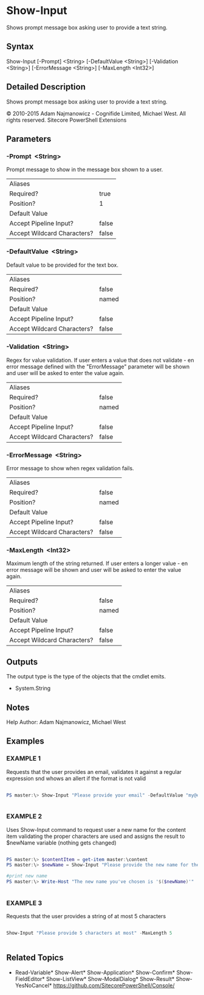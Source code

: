 # Show-Input 
 
Shows prompt message box asking user to provide a text string. 
 
## Syntax 
 
Show-Input [-Prompt] &lt;String&gt; [-DefaultValue &lt;String&gt;] [-Validation &lt;String&gt;] [-ErrorMessage &lt;String&gt;] [-MaxLength &lt;Int32&gt;] 
 
 
## Detailed Description 
 
Shows prompt message box asking user to provide a text string. 
 
© 2010-2015 Adam Najmanowicz - Cognifide Limited, Michael West. All rights reserved. Sitecore PowerShell Extensions 
 
## Parameters 
 
### -Prompt&nbsp; &lt;String&gt; 
 
Prompt message to show in the message box shown to a user. 
 
<table>
    <thead></thead>
    <tbody>
        <tr>
            <td>Aliases</td>
            <td></td>
        </tr>
        <tr>
            <td>Required?</td>
            <td>true</td>
        </tr>
        <tr>
            <td>Position?</td>
            <td>1</td>
        </tr>
        <tr>
            <td>Default Value</td>
            <td></td>
        </tr>
        <tr>
            <td>Accept Pipeline Input?</td>
            <td>false</td>
        </tr>
        <tr>
            <td>Accept Wildcard Characters?</td>
            <td>false</td>
        </tr>
    </tbody>
</table> 
 
### -DefaultValue&nbsp; &lt;String&gt; 
 
Default value to be provided for the text box. 
 
<table>
    <thead></thead>
    <tbody>
        <tr>
            <td>Aliases</td>
            <td></td>
        </tr>
        <tr>
            <td>Required?</td>
            <td>false</td>
        </tr>
        <tr>
            <td>Position?</td>
            <td>named</td>
        </tr>
        <tr>
            <td>Default Value</td>
            <td></td>
        </tr>
        <tr>
            <td>Accept Pipeline Input?</td>
            <td>false</td>
        </tr>
        <tr>
            <td>Accept Wildcard Characters?</td>
            <td>false</td>
        </tr>
    </tbody>
</table> 
 
### -Validation&nbsp; &lt;String&gt; 
 
Regex for value validation. If user enters a value that does not validate - en error message defined with the "ErrorMessage" parameter will be shown and user will be asked to enter the value again. 
 
<table>
    <thead></thead>
    <tbody>
        <tr>
            <td>Aliases</td>
            <td></td>
        </tr>
        <tr>
            <td>Required?</td>
            <td>false</td>
        </tr>
        <tr>
            <td>Position?</td>
            <td>named</td>
        </tr>
        <tr>
            <td>Default Value</td>
            <td></td>
        </tr>
        <tr>
            <td>Accept Pipeline Input?</td>
            <td>false</td>
        </tr>
        <tr>
            <td>Accept Wildcard Characters?</td>
            <td>false</td>
        </tr>
    </tbody>
</table> 
 
### -ErrorMessage&nbsp; &lt;String&gt; 
 
Error message to show when regex validation fails. 
 
<table>
    <thead></thead>
    <tbody>
        <tr>
            <td>Aliases</td>
            <td></td>
        </tr>
        <tr>
            <td>Required?</td>
            <td>false</td>
        </tr>
        <tr>
            <td>Position?</td>
            <td>named</td>
        </tr>
        <tr>
            <td>Default Value</td>
            <td></td>
        </tr>
        <tr>
            <td>Accept Pipeline Input?</td>
            <td>false</td>
        </tr>
        <tr>
            <td>Accept Wildcard Characters?</td>
            <td>false</td>
        </tr>
    </tbody>
</table> 
 
### -MaxLength&nbsp; &lt;Int32&gt; 
 
Maximum length of the string returned. If user enters a longer value - en error message will be shown and user will be asked to enter the value again. 
 
<table>
    <thead></thead>
    <tbody>
        <tr>
            <td>Aliases</td>
            <td></td>
        </tr>
        <tr>
            <td>Required?</td>
            <td>false</td>
        </tr>
        <tr>
            <td>Position?</td>
            <td>named</td>
        </tr>
        <tr>
            <td>Default Value</td>
            <td></td>
        </tr>
        <tr>
            <td>Accept Pipeline Input?</td>
            <td>false</td>
        </tr>
        <tr>
            <td>Accept Wildcard Characters?</td>
            <td>false</td>
        </tr>
    </tbody>
</table> 
 
## Outputs 
 
The output type is the type of the objects that the cmdlet emits. 
 
* System.String 
 
## Notes 
 
Help Author: Adam Najmanowicz, Michael West 
 
## Examples 
 
### EXAMPLE 1 
 
Requests that the user provides an email, validates it against a regular expression snd whows an allert if the format is not valid 
 
```powershell   
 
PS master:\> Show-Input "Please provide your email" -DefaultValue "my@email.com"  -Validation "^[a-zA-Z0-9_-]+(?:\.[a-zA-Z0-9_-]+)*@(?:[a-zA-Z0-9](?:[a-zA-Z0-9-]*[a-zA-Z0-9])?\.)+[a-zA-Z0-9](?:[a-zA-Z0-9-]*[a-zA-Z0-9])?$" -ErrorMessage "Not a proper email!" 
 
``` 
 
### EXAMPLE 2 
 
Uses Show-Input command to request user a new name for the content item validating the proper characters are used and assigns the result to $newName variable (nothing gets changed) 
 
```powershell   
 
PS master:\> $contentItem = get-item master:\content
PS master:\> $newName = Show-Input "Please provide the new name for the '$($contentItem.Name)' Item" -DefaultValue $contentItem.Name  -Validation "^[\w\*\$][\w\s\-\$]*(\(\d{1,}\)){0,1}$" -ErrorMessage "Invalid characters in the name"

#print new name
PS master:\> Write-Host "The new name you've chosen is '$($newName)'" 
 
``` 
 
### EXAMPLE 3 
 
Requests that the user provides a string of at most  5 characters 
 
```powershell   
 
Show-Input "Please provide 5 characters at most" -MaxLength 5 
 
``` 
 
## Related Topics 
 
* Read-Variable* Show-Alert* Show-Application* Show-Confirm* Show-FieldEditor* Show-ListView* Show-ModalDialog* Show-Result* Show-YesNoCancel* <a href='https://github.com/SitecorePowerShell/Console/' target='_blank'>https://github.com/SitecorePowerShell/Console/</a><br/>

